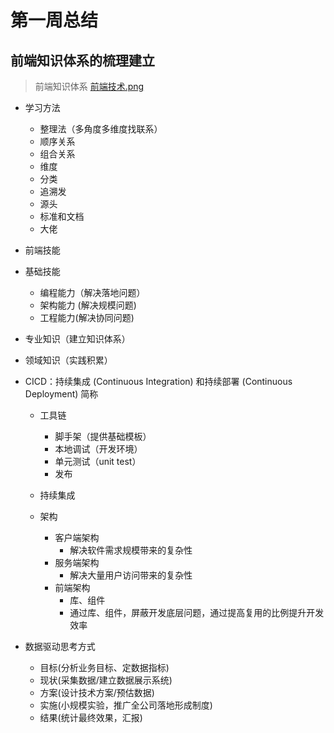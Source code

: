# 第一周总结

## 前端知识体系的梳理建立

> 前端知识体系 [前端技术.png](./前端技术.png "前端技术.png")

* 学习方法
  * 整理法（多角度多维度找联系）
   * 顺序关系
   * 组合关系
   * 维度
   * 分类
  * 追溯发
   * 源头
   * 标准和文档
   * 大佬
* 前端技能
 * 基础技能
   * 编程能力（解决落地问题）
   * 架构能力 (解决规模问题)
   * 工程能力(解决协同问题)
 * 专业知识（建立知识体系）
 * 领域知识（实践积累）

* CICD：持续集成 (Continuous Integration) 和持续部署 (Continuous Deployment) 简称
  * 工具链
    * 脚手架（提供基础模板）
	* 本地调试（开发环境）
	* 单元测试（unit test）
	* 发布
  * 持续集成
  
  * 架构
    * 客户端架构
      * 解决软件需求规模带来的复杂性
    * 服务端架构
      * 解决大量用户访问带来的复杂性
    * 前端架构
      * 库、组件
      * 通过库、组件，屏蔽开发底层问题，通过提高复用的比例提升开发效率
 
* 数据驱动思考方式
  * 目标(分析业务目标、定数据指标)
  * 现状(采集数据/建立数据展示系统)
  * 方案(设计技术方案/预估数据)
  * 实施(小规模实验，推广全公司落地形成制度)
  * 结果(统计最终效果，汇报)